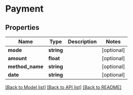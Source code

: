 # Payment

## Properties
Name | Type | Description | Notes
------------ | ------------- | ------------- | -------------
**mode** | **string** |  | [optional] 
**amount** | **float** |  | [optional] 
**method_name** | **string** |  | [optional] 
**date** | **string** |  | [optional] 

[[Back to Model list]](../../README.md#documentation-for-models) [[Back to API list]](../../README.md#documentation-for-api-endpoints) [[Back to README]](../../README.md)

